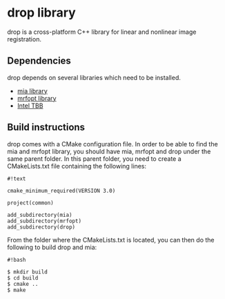 # drop library #

drop is a cross-platform C++ library for linear and nonlinear image registration.

## Dependencies ##

drop depends on several libraries which need to be installed.

* [mia library](https://bitbucket.org/bglocker/mia)
* [mrfopt library](https://bitbucket.org/bglocker/mrfopt)
* [Intel TBB](https://www.threadingbuildingblocks.org/)

## Build instructions ##

drop comes with a CMake configuration file. In order to be able to find the mia and mrfopt library, you should have mia, mrfopt and drop under the same parent folder. In this parent folder, you need to create a CMakeLists.txt file containing the following lines:

```
#!text

cmake_minimum_required(VERSION 3.0)

project(common)

add_subdirectory(mia)
add_subdirectory(mrfopt)
add_subdirectory(drop)

```

From the folder where the CMakeLists.txt is located, you can then do the following to build drop and mia:

```
#!bash

$ mkdir build
$ cd build
$ cmake ..
$ make

```